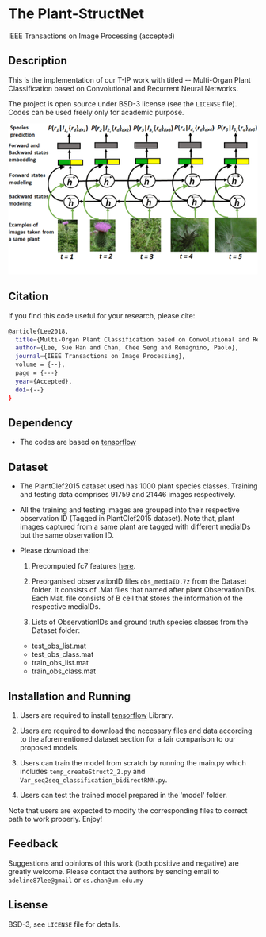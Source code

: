 # The Plant-StructNet

IEEE Transactions on Image Processing (accepted)


## Description

This is the implementation of our T-IP work with titled -- Multi-Organ Plant Classification based on Convolutional and Recurrent Neural Networks.

The project is open source under BSD-3 license (see the ``` LICENSE ``` file). Codes can be used freely only for academic purpose.

![demo](ezgif.com-resize.gif)

## Citation 
If you find this code useful for your research, please cite:
```sh
@article{Lee2018,
  title={Multi-Organ Plant Classification based on Convolutional and Recurrent Neural Networks},
  author={Lee, Sue Han and Chan, Chee Seng and Remagnino, Paolo},
  journal={IEEE Transactions on Image Processing},
  volume = {--},
  page = {---}
  year={Accepted},
  doi={--}
}
```

## Dependency

* The codes are based on [tensorflow](https://www.tensorflow.org/)

## Dataset
* The PlantClef2015 dataset used has 1000 plant species classes. Training and testing data comprises 91759 and 21446 images respectively.

* All the training and testing images are grouped into their respective observation ID (Tagged in PlantClef2015 dataset). Note that, plant images captured from a same plant are tagged with different mediaIDs but the same observation ID.

* Please download the:

	1. Precomputed fc7 features [here](http://web.fsktm.um.edu.my/~cschan/source/TIP2018Plant/fc7_feature.zip).

	2. Preorganised observationID files ``` obs_mediaID.7z ``` from the Dataset folder. It consists of .Mat files that named after plant ObservationIDs. Each Mat. file consists of B cell that stores the information of the respective mediaIDs.

	3. Lists of ObservationIDs and ground truth species classes from the Dataset folder:
	* test_obs_list.mat
	* test_obs_class.mat
	* train_obs_list.mat
	* train_obs_class.mat


## Installation and Running

1. Users are required to install [tensorflow](https://www.tensorflow.org/) Library.

2. Users are required to download the necessary files and data according to the aforementioned dataset section for a fair comparison to our proposed models.

3. Users can train the model from scratch by running the main.py which includes ``` temp_createStruct2_2.py ``` and ``` Var_seq2seq_classification_bidirectRNN.py ```.

4. Users can test the trained model prepared in the 'model' folder.


Note that users are expected to modify the corresponding files to correct path to work properly. Enjoy!


## Feedback
Suggestions and opinions of this work (both positive and negative) are greatly welcome. Please contact the authors by sending email to ``` adeline87lee@gmail ``` or ``` cs.chan@um.edu.my ```

## Lisense
BSD-3, see ``` LICENSE ``` file for details.

